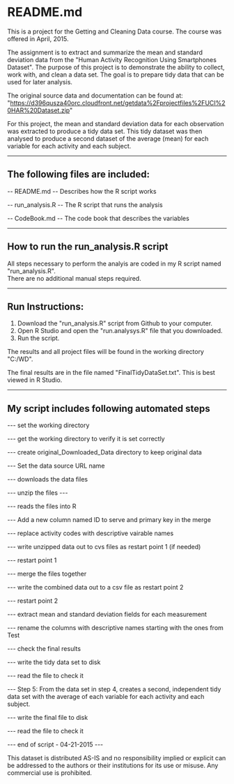# README.md
This is a project for the Getting and Cleaning Data course.  The course was offered in April, 2015.

The assignment is to extract and summarize the mean and standard deviation data from the "Human Activity Recognition Using
 Smartphones Dataset".  The purpose of this project is to demonstrate the ability to collect, work with, and clean a data set. The goal is to prepare tidy data that can be used for later analysis.

The original source data and documentation can be found at:
"https://d396qusza40orc.cloudfront.net/getdata%2Fprojectfiles%2FUCI%20HAR%20Dataset.zip"

For this project, the mean and standard deviation data for each observation was extracted to produce a tidy data set.   This tidy dataset was then analysed to produce a second dataset of the average (mean) for each variable for each activity and each subject.

------------------------------------------
The following files are included: 
------------------------------------------
-- README.md  --        Describes how the R script works

-- run_analysis.R --    The R script that runs the analysis

-- CodeBook.md  --      The code book that describes the variables

---------------------------------------
How to run the run_analysis.R script
---------------------------------------
All steps necessary to perform the analyis are coded in my R script named "run_analysis.R".   
There are no additional manual steps required.

----------------------
Run Instructions:
----------------------
1.  Download the "run_analysis.R" script from Github to your computer.
2.  Open R Studio and open the "run.analysys.R" file that you downloaded. 
3.  Run the script.

The results and all project files will be found in the working directory "C:/WD".

The final results are in the file named "FinalTidyDataSet.txt".  This is best viewed in R Studio.

---------------------------------------------
My script includes following automated steps
---------------------------------------------
 --- set the working directory
 
 --- get the working directory to verify it is set correctly
 
 --- create original_Downloaded_Data directory to keep original data
 
 --- Set the data source URL name
 
 --- downloads the data files
 
 --- unzip the files ---
 
 --- reads the files into R
 
 --- Add a new column named ID to serve and primary key in the merge
 
 --- replace activity codes with descriptive vairable names
 
 --- write unzipped data out to cvs files as restart point 1 (if needed)
 
 --- restart point 1 
 
 --- merge the files together
 
 --- write the combined data out to a csv file as restart point 2
 
 --- restart point 2 
 
 --- extract mean and standard deviation fields for each measurement
 
 --- rename the columns with descriptive names starting with the ones from Test
 
 --- check the final results
 
 --- write the tidy data set to disk
 
 --- read the file to check it
 
 --- Step 5: From the data set in step 4, creates a second, independent tidy data set with the average of each variable for each activity and each subject.
 
 --- write the final file to disk
 
 --- read the file to check it
 
 --- end of script - 04-21-2015 ---

This dataset is distributed AS-IS and no responsibility implied or explicit can be addressed to the authors or their institutions for its use or misuse. Any commercial use is prohibited.
 
